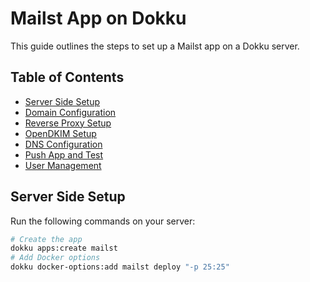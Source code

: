 # Mailst App on Dokku

This guide outlines the steps to set up a Mailst app on a Dokku server.

## Table of Contents

- [Server Side Setup](#server-side-setup)
- [Domain Configuration](#domain-configuration)
- [Reverse Proxy Setup](#reverse-proxy-setup)
- [OpenDKIM Setup](#opendkim-setup)
- [DNS Configuration](#dns-configuration)
- [Push App and Test](#push-app-and-test)
- [User Management](#user-management)

## Server Side Setup

Run the following commands on your server:

```bash
# Create the app
dokku apps:create mailst
# Add Docker options
dokku docker-options:add mailst deploy "-p 25:25"
